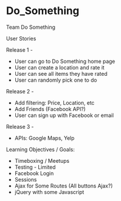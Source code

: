 Do_Something
============

Team Do Something

User Stories


Release 1 -
* User can go to Do Something home page
* User can create a location and rate it
* User can see all items they have rated
* User can randomly pick one to do

Release 2 -
* Add filtering: Price, Location, etc
* Add Friends (Facebook API?)
* User can sign up with Facebook or email

Release 3 -
* APIs: Google Maps, Yelp


Learning Objectives / Goals:
* Timeboxing / Meetups
* Testing - Limited
* Facebook Login
* Sessions
* Ajax for Some Routes (All buttons Ajax?)
* jQuery with some Javascript
